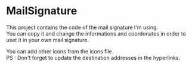 # MailSignature  

This project contains the code of the mail signature I'm using.  
You can copy it and change the informations and coordonates in order to uset it in your own mail signature. 
  
You can add other icons from the icons file.  
PS : Don't forget to update the destination addresses in the hyperlinks.
